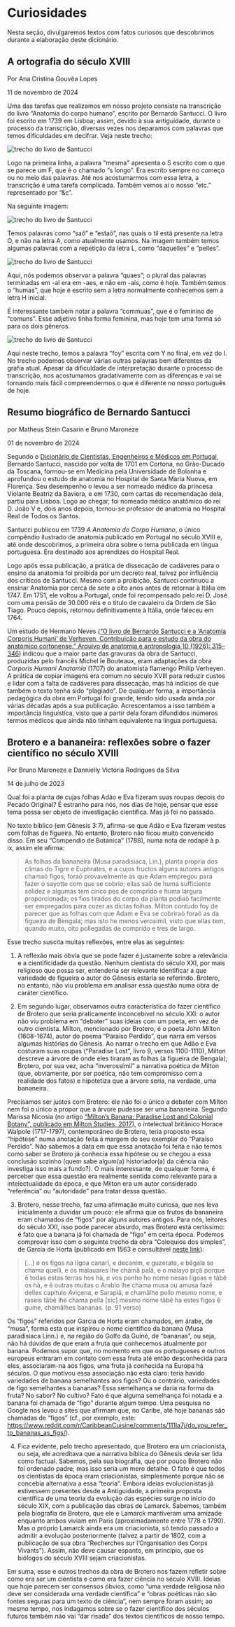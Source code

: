 # Curiosidades
Nesta seção, divulgaremos textos com fatos curiosos que descobrimos durante a elaboração deste dicionário.

<div id="ortografia"></div>

## A ortografia do século XVIII
Por Ana Cristina Gouvêa Lopes

11 de novembro de 2024

Uma das tarefas que realizamos em nosso projeto consiste na transcrição do livro “Anatomia do corpo humano”, escrito por Bernardo Santucci. O livro foi escrito em 1739 em Lisboa; assim, devido à sua antiguidade, durante o processo da transcrição, diversas vezes nos deparamos com palavras que temos dificuldades em decifrar. Veja neste trecho:

![trecho do livro de Santucci](www/curiosidadeOrtografia01.png)

Logo na primeira linha, a palavra “mesma" apresenta o S escrito com o que se parece um F, que é o chamado “s longo”. Era escrito sempre no começo ou no meio das palavras. Até nos acostumarmos com essa letra, a transcrição é uma tarefa complicada. Também vemos aí o nosso “etc.” representado por “&c”.

Na seguinte imagem:

![trecho do livro de Santucci](www/curiosidadeOrtografia02.png)

Temos palavras como “saõ” e “estaõ”, nas quais o til está presente na letra O, e não na letra A, como atualmente usamos. Na imagem também temos algumas palavras com a repetição da letra L, como “daquelles” e “pelles”.

![trecho do livro de Santucci](www/curiosidadeOrtografia03.png)

Aqui, nós podemos observar a palavra “quaes”; o plural das palavras terminadas em -al era em -aes, e não em -ais, como é hoje. Também temos o “humas”, que hoje é escrito sem a letra normalmente conhecemos sem a letra H inicial.

É interessante também notar a palavra “commuas”, que é o feminino de “comuns”. Esse adjetivo tinha forma feminina, mas hoje tem uma forma só para os dois gêneros.

![trecho do livro de Santucci](www/curiosidadeOrtografia04.png)

Aqui neste trecho, temos a palavra “foy” escrita com Y no final, em vez do I. No trecho podemos observar várias outras palavras bem diferentes da grafia atual. Apesar da dificuldade de interpretação durante o processo de transcrição, nos acostumamos gradativamente com as diferenças e vai se tornando mais fácil compreendermos o que é diferente no nosso português de hoje.


<div id="bioSantucci"></div>

## Resumo biográfico de Bernardo Santucci
por Matheus Stein Casarin e Bruno Maroneze

01 de novembro de 2024

Segundo o [Dicionário de Cientistas, Engenheiros e Médicos em Portugal](https://dicionario.ciuhct.org/santucci-bernardo/), Bernardo Santucci, nascido por volta de 1701 em Cortona, no Grão-Ducado da Toscana, formou-se em Medicina pela Universidade de Bolonha e aprofundou o estudo de anatomia no Hospital de Santa Maria Nuova, em Florença. Seu desempenho o levou a ser nomeado médico da princesa Violante Beatriz da Baviera, e em 1730, com cartas de recomendação dela, partiu para Lisboa. Logo ao chegar, foi nomeado médico anatômico do rei D. João V e, dois anos depois, tornou-se professor de anatomia no Hospital Real de Todos os Santos.

Santucci publicou em 1739 *A Anatomia do Corpo Humano*, o único compêndio ilustrado de anatomia publicado em Portugal no século XVIII e, até onde descobrimos, a primeira obra sobre o tema publicada em língua portuguesa. Era destinado aos aprendizes do Hospital Real.

Logo após essa publicação, a prática de dissecação de cadáveres para o ensino da anatomia foi proibida por um decreto real, talvez por influência dos críticos de Santucci. Mesmo com a proibição, Santucci continuou a ensinar Anatomia por cerca de sete a oito anos antes de retornar à Itália em 1747. Em 1751, ele voltou a Portugal, onde foi recompensado pelo rei D. José com uma pensão de 30.000 réis e o título de cavaleiro da Ordem de São Tiago. Pouco depois, retornou definitivamente à Itália, onde faleceu em 1764.

Um estudo de Hermano Neves ([“O livro de Bernardo Santucci e a ‘Anatomia Corporis Humani’ de Verheyen. Contribuição para o estudo da obra do anatómico cortonense.” Arquivo de anatomia e antropologia 10 (1926): 315–346](https://publikationen.ub.uni-frankfurt.de/opus4/frontdoor/deliver/index/docId/13946/file/E001880973.pdf)) indicou que a maior parte das gravuras da obra de Santucci, produzidas pelo francês Michel le Bouteaux, eram adaptações da obra *Corporis Humani Anatomia* (1707) do anatomista flamengo Philip Verheyen. A prática de copiar imagens era comum no século XVIII para reduzir custos e lidar com a falta de cadáveres para dissecação, mas há indícios de que também o texto tenha sido “plagiado”. De qualquer forma, a importância pedagógica da obra em Portugal foi grande, tendo sido usada ainda por várias décadas após a sua publicação. Acrescentamos a isso também a importância linguística, visto que a partir dela foram difundidos inúmeros termos médicos que ainda não tinham equivalente na língua portuguesa.

<div id="BroteroBananeira"></div>

## Brotero e a bananeira: reflexões sobre o fazer científico no século XVIII
Por Bruno Maroneze e Dannielly Victória Rodrigues da Silva

14 de julho de 2023

Qual foi a planta de cujas folhas Adão e Eva fizeram suas roupas depois do Pecado Original? É estranho para nós, nos dias de hoje, pensar que esse tema possa ser objeto de investigação científica. Mas já foi no passado.

No texto bíblico (em Gênesis 3:7), afirma-se que Adão e Eva fizeram vestes com folhas de figueira. No entanto, Brotero não ficou muito convencido disso. Em seu “Compendio de Botanica” (1788), numa nota de rodapé à p. ix, assim ele afirma:
> As folhas da bananeira (Musa paradisiaca, Lin.), planta propria dos climas do Tigre e Euphrates, e a cujos fructos alguns autores antigos chamaõ figos, foraõ provavelmente as que Adam empregou para fazer o sayotte com que se cobrio; ellas saõ de huma sufficiente solidez e algumas tem cinco pes de comprido e huma largura proporcionada; os fios tirados do corpo da planta podiaõ facilmente ser empregados para cozer as dictas folhas. Milton contudo foy de parecer que as folhas com que Adam e Eva se cobriraõ foraõ as da figueira de Bengala; mas isto he menos verosimil, visto que ellas tem, quando muito, oito pollegadas de comprido e tres de largo.

Esse trecho suscita muitas reflexões, entre elas as seguintes:

1. A reflexão mais óbvia que se pode fazer é justamente sobre a relevância e a cientificidade da questão. Nenhum cientista do século XXI, por mais religioso que possa ser, entenderia ser relevante identificar a que variedade de figueira o autor do Gênesis estaria se referindo. Brotero, no entanto, não viu problema em analisar essa questão numa obra de caráter científico.

2. Em segundo lugar, observamos outra característica do fazer científico de Brotero que seria praticamente inconcebível no século XXI: o autor não viu problema em “debater” suas ideias com um poeta, em vez de outro cientista. Milton, mencionado por Brotero, é o poeta John Milton (1608-1674), autor do poema “Paraíso Perdido”, que narra em versos algumas histórias do Gênesis. Ao narrar o trecho em que Adão e Eva costuram suas roupas (“Paradise Lost”, livro 9, versos 1100-1110), Milton descreve a árvore de onde eles tiraram as folhas (a figueira de Bengala); Brotero, por sua vez, acha “inverossímil” a narrativa poética de Milton (que, obviamente, por ser poética, não tem compromisso com a realidade dos fatos) e hipotetiza que a árvore seria, na verdade, uma bananeira.

Precisamos ser justos com Brotero: ele não foi o único a debater com Milton nem foi o único a propor que a árvore pudesse ser uma bananeira. Segundo Marissa Nicosia (no artigo [“Milton’s Banana: Paradise Lost and Colonial Botany”, publicado em Milton Studies, 2017](https://muse.jhu.edu/pub/2/article/685423)), o intelectual britânico Horace Walpole (1717-1797), contemporâneo de Brotero, teria proposto essa “hipótese” numa anotação feita à margem do seu exemplar do “Paraíso Perdido”. Não sabemos a data em que essa anotação foi feita e não temos como saber se Brotero já conhecia essa hipótese ou se chegou a essa conclusão sozinho (quem sabe algum(a) historiador(a) da ciência não investiga isso mais a fundo?). O mais interessante, de qualquer forma, é perceber que essa questão era realmente sentida como relevante para a intelectualidade da época, e que Milton era um autor considerado “referência” ou “autoridade” para tratar dessa questão.

3. Brotero, nesse trecho, faz uma afirmação muito curiosa, que nos leva inicialmente a duvidar um pouco: ele afirma que os frutos da bananeira eram chamados de “figos” por alguns autores antigos. Para nós, leitores do século XXI, isso pode parecer absurdo, mas Brotero está certíssimo: é fato que a banana já foi chamada de “figo” em certa época. Podemos comprovar isso com o seguinte trecho da obra “Coloquios dos simples”, de Garcia de Horta (publicado em 1563 e consultável [neste link](https://digitarq.arquivos.pt/details?id=4614066)):
> [...] e os figos na lĩgoa canarĩ, e decanim, e guzerate, e bẽgala se chama quelli, e os malauares lhe chamã palã, e o malayo piçã porque ẽ todas estas terras hos hà, e vos ponho ho nome nesas lĩgoas e tãbẽ os hà, e ẽ outras muitas o Arabio lhe chama musa ou amusa fazẽ delles capitulo Aviçena, e Sarapiã, e chamãlhe pollo mesmo nome, e raseis tãbẽ lhe chama pella [sic] mesmo nome tãbẽ ha estes figos ẽ guine, chamãlhes bananas. (p. 91 verso)

Os “figos” referidos por Garcia de Horta eram chamados, em árabe, de “musa”, forma esta que inspirou o nome científico da banana (Musa paradisiaca Linn.) e, na região do Golfo da Guiné, de “bananas”, ou seja, não há dúvidas de que eram a fruta que conhecemos atualmente por banana. Podemos supor que, no momento em que os portugueses e outros europeus entraram em contato com essa fruta até então desconhecida para eles, associaram-na aos figos, uma fruta já conhecida na Europa há séculos. O que motivou essa associação não está claro: teria havido variedades de banana semelhantes aos figos? Ou o contrário, variedades de figo semelhantes a bananas? Essa semelhança se daria na forma da fruta? No sabor? No cultivo? Fato é que alguma semelhança foi notada e a banana foi chamada de “figo” durante algum tempo. Uma pesquisa no Google nos levou a sites que afirmam que, no Caribe, até hoje bananas são chamadas de “figos” (cf., por exemplo, este: https://www.reddit.com/r/CaribbeanCuisine/comments/111la7j/do_you_refer_to_bananas_as_figs/).

4. Fica evidente, pelo trecho apresentado, que Brotero era um criacionista, ou seja, ele acreditava que a narrativa bíblica do Gênesis devia ser lida como factual. Sabemos, pela sua biografia, que por pouco Brotero não foi ordenado padre; mas isso seria um mero detalhe. O fato é que todos os cientistas da época eram criacionistas, simplesmente porque não se concebia alternativa a essa “teoria”. Embora ideias evolucionistas já estivessem presentes desde a Antiguidade, a primeira proposta científica de uma teoria da evolução das espécies surge no início do século XIX, com a publicação das obras de Lamarck. Sabemos, também pela biografia de Brotero, que ele e Lamarck mantiveram uma amizade enquanto ambos viviam em Paris (aproximadamente entre 1778 e 1790). Mas o próprio Lamarck ainda era um criacionista, só tendo passado a admitir a evolução posteriormente (talvez a partir de 1802, com a publicação de sua obra “Recherches sur l’Organisation des Corps Vivants”). Assim, não deve causar espanto, em princípio, que os biólogos do século XVIII sejam criacionistas.

Em suma, esse e outros trechos da obra de Brotero nos fazem refletir sobre como era ser um cientista e como era fazer ciência no século XVIII. Ideias que hoje parecem ser consensos óbvios, como “uma verdade religiosa não deve ser considerada uma verdade científica” e “obras poéticas não são fontes seguras para um texto de ciência”, nem sempre foram assim; ao mesmo tempo, nos indagamos sobre se o fazer científico dos séculos futuros também não vai “dar risada” dos textos científicos de nosso tempo.